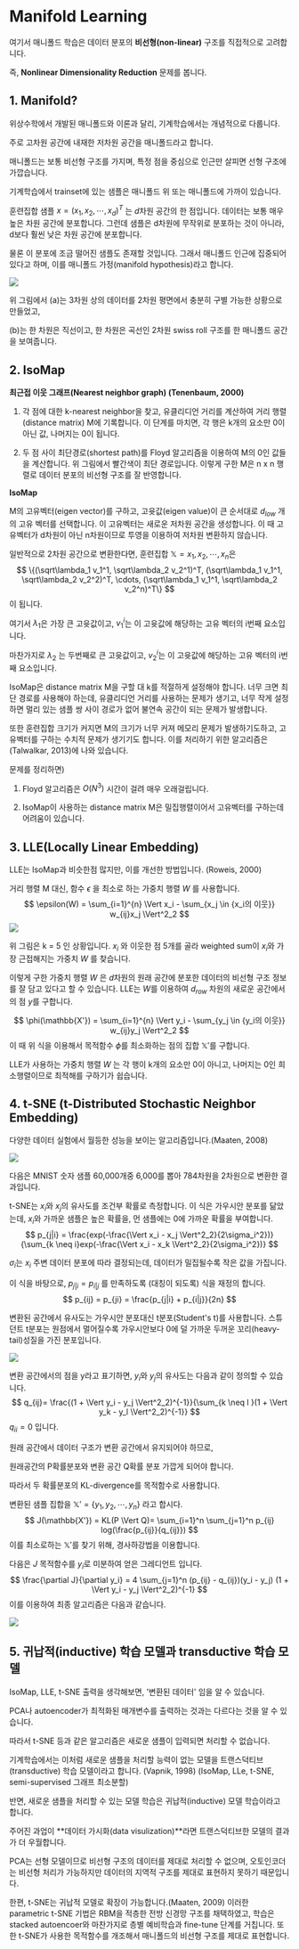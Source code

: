# Manifold Learning

여기서 매니폴드 학습은 데이터 분포의 **비선형(non-linear)** 구조를 직접적으로 고려합니다.

즉, **Nonlinear Dimensionality Reduction** 문제를 봅니다.



## 1. Manifold?

위상수학에서 개발된 매니폴드와 이론과 달리, 기계학습에서는 개념적으로 다룹니다.

주로 고차원 공간에 내재한 저차원 공간을 매니폴드라고 합니다.

매니폴드는 보통 비선형 구조를 가지며, 특정 점을 중심으로 인근만 살피면 선형 구조에 가깝습니다.



기계학습에서 trainset에 있는 샘플은 매니폴드 위 또는 매니폴드에 가까이 있습니다.



훈련집합 샘플 $x = (x_1, x_2, \cdots, x_d)^T$ 는 $d$차원 공간의 한 점입니다. 데이터는 보통 매우 높은 차원 공간에 분포합니다. 그런데 샘플은 d차원에 무작위로 분포하는 것이 아니라, d보다 훨씬 낮은 차원 공간에 분포합니다.

물론 이 분포에 조금 떨어진 샘플도 존재할 것입니다. 그래서 매니폴드 인근에 집중되어 있다고 하며, 이를 매니폴드 가정(manifold hypothesis)라고 합니다.



![](C:\Users\seong\AppData\Roaming\Typora\typora-user-images\1573898998079.png)

위 그림에서 (a)는 3차원 상의 데이터를 2차원 평면에서 충분히 구별 가능한 상황으로 만들었고,

(b)는 한 차원은 직선이고, 한 차원은 곡선인 2차원 swiss roll 구조를 한 매니폴드 공간을 보여줍니다.



## 2. IsoMap

**최근접 이웃 그래프(Nearest neighbor graph) (Tenenbaum, 2000)**

1) 각 점에 대한 k-nearest neighbor을 찾고, 유클리디언 거리를 계산하여 거리 행렬(distance matrix) M에 기록합니다. 이 단계를 마치면, 각 행은 k개의 요소만 0이 아닌 값, 나머지는 0이 됩니다.

2) 두 점 사이 최단경로(shortest path)를 Floyd 알고리즘을 이용하여 M의 0인 값들을 계산합니다. 위 그림에서 빨간색이 최단 경로입니다. 이렇게 구한 M은 n x n 행렬로 데이터 분포의 비선형 구조를 잘 반영합니다.

**IsoMap**

M의 고유벡터(eigen vector)를 구하고, 고윳값(eigen value)이 큰 순서대로 $d_{low}$ 개의 고유 벡터를 선택합니다. 이 고유벡터는 새로운 저차원 공간을 생성합니다. 이 때 고유벡터가 d차원이 아닌 n차원이므로 투영을 이용하여 저차원 변환하지 않습니다.

일반적으로 2차원 공간으로 변환한다면, 훈련집합 $\mathbb{X} = {x_1, x_2, \cdots, x_n}$은
$$
\{(\sqrt\lambda_1 v_1^1, \sqrt\lambda_2 v_2^1)^T, (\sqrt\lambda_1 v_1^1, \sqrt\lambda_2 v_2^2)^T, \cdots, (\sqrt\lambda_1 v_1^1, \sqrt\lambda_2 v_2^n)^T\}
$$
이 됩니다.

여기서 $\lambda_1$은 가장 큰 고윳값이고, $v_1^i$는 이 고윳값에 해당하는 고유 벡터의 i번째 요소입니다.

마찬가지로 $\lambda_2$ 는 두번째로 큰 고윳값이고, $v_2^i$는 이 고윳값에 해당하는 고유 벡터의 i번째 요소입니다.



IsoMap은 distance matrix M을 구할 대 k를 적절하게 설정해야 합니다. 너무 크면 최단 경로를 사용해야 하는데, 유클리디언 거리를 사용하는 문제가 생기고, 너무 작게 설정하면 멀리 있는 샘플 쌍 사이 경로가 없어 불연속 공간이 되는 문제가 발생합니다.

또한 훈련집합 크기가 커지면 M의 크기가 너무 커져 메모리 문제가 발생하기도하고, 고유벡터를 구하는 수치적 문제가 생기기도 합니다. 이를 처리하기 위한 알고리즘은 (Talwalkar, 2013)에 나와 있습니다.

문제를 정리하면)

1) Floyd 알고리즘은 $O(N^3)$ 시간이 걸려 매우 오래걸립니다.

2) IsoMap이 사용하는 distance matrix M은 밀집행렬이어서 고유벡터를 구하는데 어려움이 있습니다.





## 3. LLE(Locally Linear Embedding)

LLE는 IsoMap과 비슷한점 많지만, 이를 개선한 방법입니다. (Roweis, 2000)

거리 행렬 M 대신, 함수 $\epsilon$ 을 최소로 하는 가중치 행렬 $W$ 를 사용합니다.
$$
\epsilon(W) = \sum_{i=1}^{n} \Vert x_i - \sum_{x_j \in {x_i의 이웃}} w_{ij}x_j \Vert^2_2
$$
![](C:\Users\seong\AppData\Roaming\Typora\typora-user-images\1573901173213.png)

위 그림은 k = 5 인 상황입니다. $x_i$ 와 이웃한 점 5개를 골라 weighted sum이 $x_i$와 가장 근접해지는 가중치 $W$ 를 찾습니다. 

이렇게 구한 가중치 행렬 $W$ 은 $d$차원의 원래 공간에 분포한 데이터의 비선형 구조 정보를 잘 담고 있다고 할 수 있습니다. LLE는 $W$를 이용하여 $d_{row}$ 차원의 새로운 공간에서의 점 $y$를 구합니다.


$$
\phi(\mathbb{X'}) = \sum_{i=1}^{n} \Vert y_i - \sum_{y_j \in {y_i의 이웃}} w_{ij}y_j \Vert^2_2
$$
이 때 위 식을 이용해서 목적함수 $\phi$를 최소화하는 점의 집합 $\mathbb{X'}$를 구합니다.

LLE가 사용하는 가중치 행렬 $W$ 는 각 행이 k개의 요소만 0이 아니고, 나머지는 0인 희소행렬이므로 최적해를 구하기가 쉽습니다.



## 4. t-SNE (t-Distributed Stochastic Neighbor Embedding)

다양한 데이터 실험에서 월등한 성능을 보이는 알고리즘입니다.(Maaten, 2008)

![](C:\Users\seong\AppData\Roaming\Typora\typora-user-images\1573901987277.png)

다음은 MNIST 숫자 샘플 60,000개중 6,000를 뽑아 784차원을 2차원으로 변환한 결과입니다.





t-SNE는 $x_i$와 $x_j$의 유사도를 조건부 확률로 측정합니다. 이 식은 가우시안 분포를 닮았는데, $x_i$와 가까운 샘플은 높은 확률을, 먼 샘플에는 0에 가까운 확률을 부여합니다.
$$
p_{j|i} = \frac{exp(-\frac{\Vert x_i - x_j \Vert^2_2}{2\sigma_i^2})}{\sum_{k \neq i}exp(-\frac{\Vert x_i - x_k \Vert^2_2}{2\sigma_i^2})}
$$


$\sigma_i$는 $x_i$ 주변 데이터 분포에 따라 결정되는데, 데이터가 밀집될수록 작은 값을 가집니다.

이 식을 바탕으로, $p_{j|i} = p_{i|j}$ 를 만족하도록 (대칭이 되도록) 식을 재정의 합니다.
$$
p_{ij} = p_{ji} = \frac{p_{j|i} + p_{i|j}}{2n}
$$


변환된 공간에서 유사도는 가우시안 분포대신 t분포(Student's t)를 사용합니다. 스튜던트 t분포는 원점에서 멀어질수록 가우시안보다 0에 덜 가까운 두꺼운 꼬리(heavy-tail)성질을 가진 분포입니다.

![](C:\Users\seong\AppData\Roaming\Typora\typora-user-images\1573903621701.png)



변환 공간에서의 점을 y라고 표기하면, $y_i$와 $y_j$의 유사도는 다음과 같이 정의할 수 있습니다.
$$
q_{ij}= \frac{(1 + \Vert y_i - y_j \Vert^2_2)^{-1}}{\sum_{k \neq l }(1 + \Vert y_k - y_l \Vert^2_2)^{-1}}
$$
$q_{ii} = 0$ 입니다.

원래 공간에서 데이터 구조가 변환 공간에서 유지되어야 하므로,

원래공간의 P확률분포와 변환 공간 Q확률 분포 가깝게 되어야 합니다.

따라서 두 확률분포의 KL-divergence를 목적함수로 사용합니다.



변환된 샘플 집합을 $\mathbb{X'} = \{y_1, y_2, \cdots, y_n\}$ 라고 합시다.
$$
J(\mathbb{X'}) = KL(P \Vert Q)= \sum_{i=1}^n \sum_{j=1}^n p_{ij} log(\frac{p_{ij}}{q_{ij}})
$$
이를 최소로하는 $\mathbb{X'}$를 찾기 위해, 경사하강법을 이용합니다. 

다음은 $J$ 목적함수를 $y_i$로 미분하여 얻은 그레디언트 입니다.
$$
\frac{\partial J}{\partial y_i} = 4 \sum_{j=1}^n (p_{ij} - q_{ij})(y_i - y_j) (1 + \Vert y_i - y_j \Vert^2_2)^{-1}
$$
이를 이용하여 최종 알고리즘은 다음과 같습니다.

![](https://i.ibb.co/vXS6vQf/image.png)







## 5. 귀납적(inductive) 학습 모델과 transductive 학습 모델

IsoMap, LLE, t-SNE 출력을 생각해보면, '변환된 데이터' 임을 알 수 있습니다.

PCA나 autoencoder가 최적화된 매개변수를 출력하는 것과는 다르다는 것을 알 수 있습니다.



따라서 t-SNE 등과 같은 알고리즘은 새로운 샘플이 입력되면 처리할 수 없습니다.

기계학습에서는 이처럼 새로운 샘플을 처리할 능력이 없는 모델을 트랜스덕티브(transductive) 학습 모델이라고 합니다. (Vapnik, 1998) (IsoMap, LLe, t-SNE, semi-supervised 그래프 최소분할)

반면, 새로운 샘플을 처리할 수 있는 모델 학습은 귀납적(inductive) 모델 학습이라고 합니다.



주어진 과업이 **데이터 가시화(data visulization)**라면 트랜스덕티브한 모델의 결과가 더 우월합니다. 

PCA는 선형 모델이므로 비선형 구조의 데이터를 제대로 처리할 수 없으며, 오토인코더는 비선형 처리가 가능하지만 데이터의 지역적 구조를 제대로 표현하지 못하기 때문입니다.





한편, t-SNE는 귀납적 모델로 확장이 가능합니다.(Maaten, 2009) 이러한 parametric t-SNE 기법은 RBM을 적층한 전방 신경망 구조를 채택하였고, 학습은 stacked autoencoer와 마찬가지로 층별 예비학습과 fine-tune 단계를 거칩니다. 또한 t-SNE가 사용한 목적함수를 개조해서 매니폴드의 비선형 구조를 제대로 표현합니다.